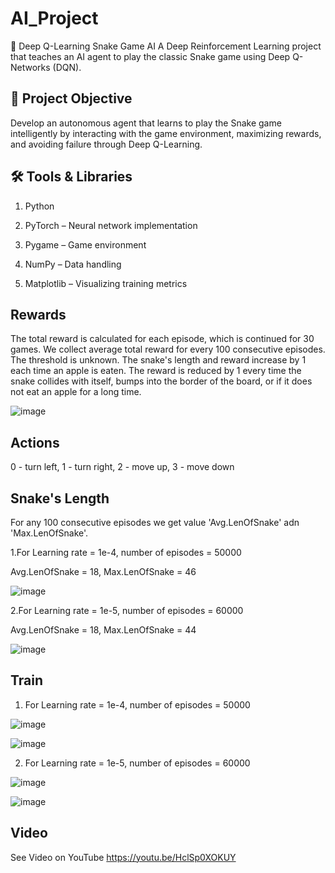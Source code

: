 # AI_Project
🐍 Deep Q-Learning Snake Game AI
A Deep Reinforcement Learning project that teaches an AI agent to play the classic Snake game using Deep Q-Networks (DQN).

## 🎯 Project Objective
Develop an autonomous agent that learns to play the Snake game intelligently by interacting with the game environment, maximizing rewards, and avoiding failure through Deep Q-Learning.

## 🛠️ Tools & Libraries
1. Python

2. PyTorch – Neural network implementation

3. Pygame – Game environment

4. NumPy – Data handling

5. Matplotlib – Visualizing training metrics

## Rewards
The total reward is calculated for each episode, which is continued for 30 games.
We collect average total reward for every 100 consecutive episodes. The threshold is unknown.
The snake's length and reward increase by 1 each time an apple is eaten.
The reward is reduced by 1 every time the snake collides with itself,
bumps into the border of the board, or if it does not eat an apple for a long time.

![image](https://github.com/user-attachments/assets/ce593a96-6e67-4035-aae4-2710440ed6a2)

## Actions
0 - turn left, 1 - turn right, 2 - move up, 3 - move down

## Snake's Length
For any 100 consecutive episodes we get value 'Avg.LenOfSnake' adn 'Max.LenOfSnake'.

1.For Learning rate = 1e-4, number of episodes = 50000

Avg.LenOfSnake = 18, Max.LenOfSnake = 46

![image](https://github.com/user-attachments/assets/d077ddb9-2f7d-4a23-8865-e48efe81e309)

2.For Learning rate = 1e-5, number of episodes = 60000

Avg.LenOfSnake = 18, Max.LenOfSnake = 44


![image](https://github.com/user-attachments/assets/ff84de50-7618-4ba8-a6c6-2d5e3f3d6453)

## Train
1. For Learning rate = 1e-4, number of episodes = 50000

![image](https://github.com/user-attachments/assets/382c0736-fe05-4c17-a63b-e9e16edb95cf)

![image](https://github.com/user-attachments/assets/72bc0a1a-f7b7-4d09-8693-d04b81eff6a4)

2. For Learning rate = 1e-5, number of episodes = 60000

![image](https://github.com/user-attachments/assets/281d15d6-d948-407f-bb95-60421072e373)

![image](https://github.com/user-attachments/assets/cf3544a3-3cc8-4ecf-a114-525f408cfb00)

## Video

See Video on YouTube https://youtu.be/HclSp0XOKUY















